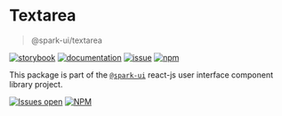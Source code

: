 # Textarea
> @spark-ui/textarea

[![storybook](https://img.shields.io/badge/storybook-black?logo=storybook)](https://sparkui.vercel.app/?path=/docs/components-textarea--docs)
[![documentation](https://img.shields.io/badge/documentation-black?logo=googledocs)](https://sparkui-adv.vercel.app/docs/components/textarea)
[![issue](https://img.shields.io/badge/report%20a%20bug-black?logo=openbugbounty&logoColor=red)](https://github.com/adevinta/spark/issues/new?&projects=4&template=bug-report.yml&assignees=&labels=component,textarea)
[![npm](https://img.shields.io/npm/dt/%40spark-ui/textarea?logo=npm&labelColor=black)](https://www.npmjs.com/package/@spark-ui/textarea)


This package is part of the [`@spark-ui`](https://github.com/adevinta/spark) react-js user interface component library project.

[![Issues open](https://img.shields.io/github/issues-search/adevinta/spark?query=is%3Aopen%20label%3Acomponent%20label%3Atextarea&logo=openbugbounty&logoColor=red&label=issues%20open&color=red)](https://github.com/adevinta/spark/issues?q=is%3Aopen+label%3Acomponent+label%3Atextarea)
[![NPM](https://img.shields.io/npm/l/%40spark-ui%2Ftextarea)](https://github.com/adevinta/spark/blob/main/packages/components/textarea/LICENSE.md)
